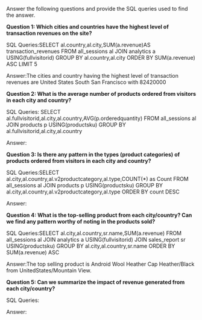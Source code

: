 Answer the following questions and provide the SQL queries used to find the answer.

    
**Question 1: Which cities and countries have the highest level of transaction revenues on the site?**


SQL Queries:SELECT al.country,al.city,SUM(a.revenue)AS transaction_revenues
            FROM all_sessions al
            JOIN analytics a USING(fullvisitorid)
            GROUP BY al.country,al.city
            ORDER BY SUM(a.revenue) ASC
            LIMIT 5



Answer:The cities and country having the highest level of transaction revenues are United States South San Francisco with 82420000




**Question 2: What is the average number of products ordered from visitors in each city and country?**


SQL Queries:  SELECT al.fullvisitorid,al.city,al.country,AVG(p.orderedquantity)
              FROM all_sessions al
              JOIN products p USING(productsku)
               GROUP BY al.fullvisitorid,al.city,al.country



Answer:





**Question 3: Is there any pattern in the types (product categories) of products ordered from visitors in each city and country?**


SQL Queries:SELECT al.city,al.country,al.v2productcategory,al.type,COUNT(*) as Count
            FROM all_sessions al
            JOIN products p USING(productsku)
            GROUP BY al.city,al.country,al.v2productcategory,al.type
            ORDER BY count DESC



Answer:





**Question 4: What is the top-selling product from each city/country? Can we find any pattern worthy of noting in the products sold?**


SQL Queries:SELECT al.city,al.country,sr.name,SUM(a.revenue)
            FROM all_sessions al
           JOIN analytics a USING(fullvisitorid)
           JOIN sales_report sr USING(productsku)
           GROUP BY al.city,al.country,sr.name
           ORDER BY SUM(a.revenue) ASC



Answer:The top selling product is Android Wool Heather Cap Heather/Black from UnitedStates/Mountain View.





**Question 5: Can we summarize the impact of revenue generated from each city/country?**

SQL Queries:



Answer:







